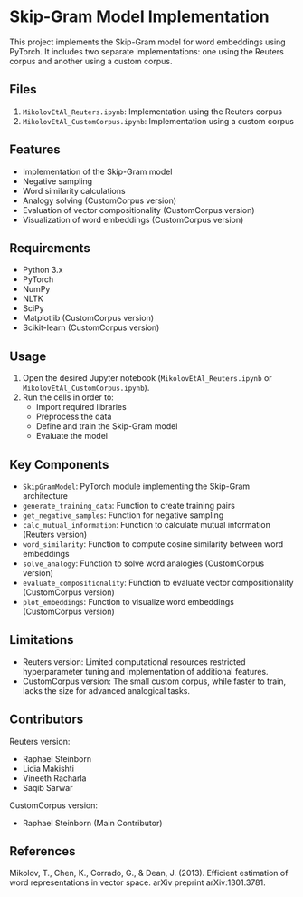 # Skip-Gram Model Implementation

This project implements the Skip-Gram model for word embeddings using PyTorch. It includes two separate implementations: one using the Reuters corpus and another using a custom corpus.

## Files

1. `MikolovEtAl_Reuters.ipynb`: Implementation using the Reuters corpus
2. `MikolovEtAl_CustomCorpus.ipynb`: Implementation using a custom corpus

## Features

- Implementation of the Skip-Gram model
- Negative sampling
- Word similarity calculations
- Analogy solving (CustomCorpus version)
- Evaluation of vector compositionality (CustomCorpus version)
- Visualization of word embeddings (CustomCorpus version)

## Requirements

- Python 3.x
- PyTorch
- NumPy
- NLTK
- SciPy
- Matplotlib (CustomCorpus version)
- Scikit-learn (CustomCorpus version)

## Usage

1. Open the desired Jupyter notebook (`MikolovEtAl_Reuters.ipynb` or `MikolovEtAl_CustomCorpus.ipynb`).
2. Run the cells in order to:
   - Import required libraries
   - Preprocess the data
   - Define and train the Skip-Gram model
   - Evaluate the model

## Key Components

- `SkipGramModel`: PyTorch module implementing the Skip-Gram architecture
- `generate_training_data`: Function to create training pairs
- `get_negative_samples`: Function for negative sampling
- `calc_mutual_information`: Function to calculate mutual information (Reuters version)
- `word_similarity`: Function to compute cosine similarity between word embeddings
- `solve_analogy`: Function to solve word analogies (CustomCorpus version)
- `evaluate_compositionality`: Function to evaluate vector compositionality (CustomCorpus version)
- `plot_embeddings`: Function to visualize word embeddings (CustomCorpus version)

## Limitations

- Reuters version: Limited computational resources restricted hyperparameter tuning and implementation of additional features.
- CustomCorpus version: The small custom corpus, while faster to train, lacks the size for advanced analogical tasks.

## Contributors

Reuters version:

- Raphael Steinborn
- Lidia Makishti
- Vineeth Racharla
- Saqib Sarwar

CustomCorpus version:

- Raphael Steinborn (Main Contributor)

## References

Mikolov, T., Chen, K., Corrado, G., & Dean, J. (2013). Efficient estimation of word representations in vector space. arXiv preprint arXiv:1301.3781.
